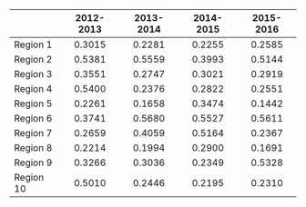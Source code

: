 | | 2012-2013 | 2013-2014 | 2014-2015 | 2015-2016 |
| :---      | :---:  | :---:  | :---:  | :---:  |
| Region 1  | 0.3015 | 0.2281 | 0.2255 | 0.2585 |
| Region 2  | 0.5381 | 0.5559 | 0.3993 | 0.5144 |
| Region 3  | 0.3551 | 0.2747 | 0.3021 | 0.2919 |
| Region 4  | 0.5400 | 0.2376 | 0.2822 | 0.2551 |
| Region 5  | 0.2261 | 0.1658 | 0.3474 | 0.1442 |
| Region 6  | 0.3741 | 0.5680 | 0.5527 | 0.5611 |
| Region 7  | 0.2659 | 0.4059 | 0.5164 | 0.2367 |
| Region 8  | 0.2214 | 0.1994 | 0.2900 | 0.1691 |
| Region 9  | 0.3266 | 0.3036 | 0.2349 | 0.5328 |
| Region 10 | 0.5010 | 0.2446 | 0.2195 | 0.2310 |
